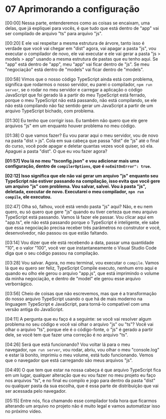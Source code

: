 # 07 Aprimorando a configuração

[00:00] Nessa parte, entenderemos como as coisas se encaixam, uma delas, que já expliquei para vocês, é que tudo que está dentro de "app" vai ser compilado de arquivo "ts" para arquivo "js".

[00:20] E ele vai respeitar a mesma estrutura de árvore, tanto isso é verdade que você vai chegar em "dist" agora, vai apagar a pasta "js", vou executar o compilador de novo, ele vai executar e ele vai gerar a pasta "js > models > app" usando a mesma estrutura de pastas que eu tenho aqui. Se "app" está dentro de "app", meu "app" vai ficar dentro de "js". Se meu "negociação" está dentro de "models" vai ficar dentro de "models".

[00:58] Vimos que o nosso código TypeScript ainda está com problema, significa que rodarmos o nosso servidor, eu parei o compilador, `npm run server`, se o rodar no meu servidor e carregar a aplicação o código JavaScript que foi gerado lá a partir do meu TypeScript está ferrado, porque o meu TypeScript não está passando, não está compilando, se ele não está compilando não faz sentido gerar um JavaScript a partir de um arquivo TypeScript bichado, com problema.

[01:30] Eu tenho que corrigir isso. Eu também não quero que ele gere arquivos "js" em um enquanto houver problema no meu código.

[01:38] O que vamos fazer? Eu vou parar aqui o meu servidor, vou de novo na pasta "dist > js". Cola em sua cabeça que passa "dist" de "js" até o final do curso, você pode apagar e deletar quantas vezes você quiser, só ela. Apaguei a pasta "dist". O que eu vou fazer agora?

**[01:57] Vou lá no meu "tsconfig.json" e vou adicionar mais uma configuração, dentro de `compilerOptions`, que é `noEmitOnError": true`.**

**[02:12] Isso significa que ele não vai gerar um arquivo "js" enquanto seu TypeScript não estiver passando na compilação, isso evita que você gere um arquivo "js" com problema. Vou salvar, salvei. Vou à pasta "js", deletada, executar de novo. Executarei o meu compilador, `npn run compile`, ele executou.**

[02:47] Olha só, falhou, você está vendo pasta "js" aqui? Não, e eu nem quero, eu só quero que gere "js" quando eu tiver certeza que meu arquivo TypeScript está passando. Vamos lá fazer ele passar. Vou clicar aqui em "app.ts", ele não está passando porque o TypeScript é inteligente, ele sabe que essa negociação precisa receber três parâmetros no construtor e você, desenvolvedor, não passou os que estão faltando.

[03:14] Vou dizer que ele está recebendo a data, passar uma quantidade "10", e o valor "100", você ver que instantaneamente o Visual Studio Code diga que o seu código passou na compilação.

[03:28] Vou salvar. Agora, no meu terminal, vou executar o `compile`. Vamos lá que eu quero ser feliz, TypeScript Compile executo, nenhum erro aqui e quando eu olho ele gerou o arquivo "app.js", que está imprimindo o volume da minha negociação, e dentro de "model" ele gerou esse arquivo verborrágico.

[03:56] Cheio de coisas que não escrevemos, mas que é a transformação do nosso arquivo TypeScript usando o que há de mais moderno na linguagem TypeScript e JavaScript, para torná-lo compatível com uma versão antiga do JavaScript.

[04:11] A pergunta que eu faço é a seguinte: se você vai resolver algum problema no seu código e você vai olhar o arquivo "js" ou "ts"? Você vai olhar o arquivo "ts", porque ele é o código-fonte, o "js" é gerado a partir dele, se você tem que fazer uma correção é no arquivo "ts".

[04:26] Será que está funcionando? Vou voltar lá para o meu navegador, `npm run server`, vou rodar, abriu, vou olhar o meu "console.log" e estar lá bonito, imprimiu o meu volume, está tudo funcionando. Vemos que o navegador que está carregando são meus arquivos "js".

[04:49] O que tem que estar na nossa cabeça é que arquivo TypeScript fica em um lugar, qualquer alteração que eu vou fazer no meu projeto eu faço nos arquivos "ts", e no final eu compilo e jogo para dentro da pasta "dist" ou qualquer pasta da sua escolha, que é essa parte de distribuição que vai ser acessada pelo navegador.

[05:15] Entre nós, fica chamando esse compilador toda hora que ficarmos alterando um arquivo no projeto não é muito legal e vamos automatizar isso no próximo vídeo.

